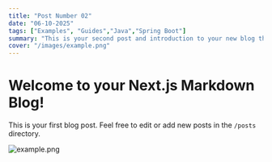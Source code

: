 ```yaml
---
title: "Post Number 02"
date: "06-10-2025"
tags: ["Examples", "Guides","Java","Spring Boot"]
summary: "This is your second post and introduction to your new blog theme."
cover: "/images/example.png"
---
```

# Welcome to your Next.js Markdown Blog!

This is your first blog post. Feel free to edit or add new posts in the `/posts` directory.

![example.png](/images/example.png)